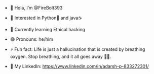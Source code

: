 - 👋 Hola, I’m @FireBolt393
- 👀 Interested in Python🐍 and java☕
- 🌱 Currently learning Ethical hacking
- 😄 Pronouns: he/him
- ⚡ Fun fact: Life is just a hallucination that is created by breathing oxygen. Stop breathing, and it all goes away 🧘‍♂️.

- 🔗 My LinkedIn: https://www.linkedin.com/in/adarsh-p-833272301/

<!---
FireBolt393/FireBolt393 is a ✨ special ✨ repository because its `README.md` (this file) appears on your GitHub profile.
You can click the Preview link to take a look at your changes.
--->
